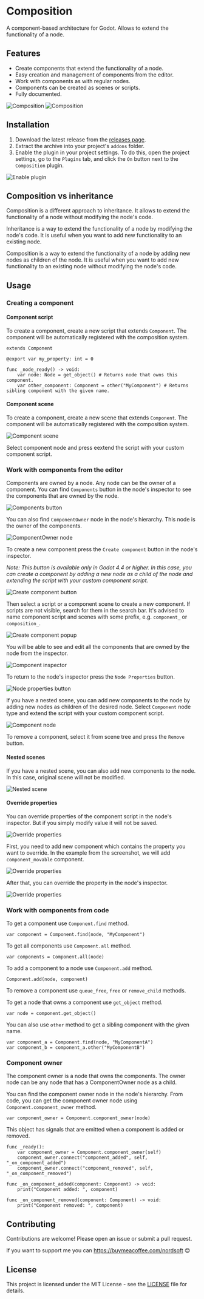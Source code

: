 # Composition

A component-based architecture for Godot. Allows to extend the functionality of a node.

## Features

- Create components that extend the functionality of a node.
- Easy creation and management of components from the editor.
- Work with components as with regular nodes.
- Components can be created as scenes or scripts.
- Fully documented.

![Composition](docs/images/feature_01.png)
![Composition](docs/images/feature_02.png)

## Installation

1. Download the latest release from the [releases page](https://github.com/Nordsoft91/composition/releases).
2. Extract the archive into your project's `addons` folder.
3. Enable the plugin in your project settings. To do this, open the project settings, go to the `Plugins` tab, and click the `On` button next to the `Composition` plugin.

![Enable plugin](docs/images/enable_plugin.png)


## Composition vs inheritance

Composition is a different approach to inheritance. It allows to extend the functionality of a node without modifying the node's code.

Inheritance is a way to extend the functionality of a node by modifying the node's code. It is useful when you want to add new functionality to an existing node.

Composition is a way to extend the functionality of a node by adding new nodes as children of the node. It is useful when you want to add new functionality to an existing node without modifying the node's code.

## Usage

### Creating a component

#### Component script

To create a component, create a new script that extends `Component`. The component will be automatically registered with the composition system.

```gdscript
extends Component

@export var my_property: int = 0

func _node_ready() -> void:
	var node: Node = get_object() # Returns node that owns this component.
	var other_component: Component = other("MyComponent") # Returns sibling component with the given name.
```

#### Component scene

To create a component, create a new scene that extends `Component`. The component will be automatically registered with the composition system.

![Component scene](docs/images/component_scene.png)

Select component node and press eextend the script with your custom component script.

### Work with components from the editor

Components are owned by a node. Any node can be the owner of a component.
You can find `Components` button in the node's inspector to see the components that are owned by the node.

![Components button](docs/images/components_button.png)

You can also find `ComponentOwner` node in the node's hierarchy. This node is the owner of the components.

![ComponentOwner node](docs/images/component_owner.png)

To create a new component press the `Create component` button in the node's inspector.

*Note: This button is available only in Godot 4.4 or higher.
In this case, you can create a component by adding a new node as a child of the node and extending the script with your custom component script.*

![Create component button](docs/images/create_component_button.png)

Then select a script or a component scene to create a new component.
If scripts are not visible, search for them in the search bar. It's advised to name component script and scenes with some prefix, e.g. `component_` or `composition_`.

![Create component popup](docs/images/create_component_popup.png)

You will be able to see and edit all the components that are owned by the node from the inspector.

![Component inspector](docs/images/feature_01.png)

To return to the node's inspector press the `Node Properties` button.

![Node properties button](docs/images/node_properties_button.png)

If you have a nested scene, you can add new components to the node by adding new nodes as children of the desired node. Select `Component` node type and extend the script with your custom component script.

![Component node](docs/images/component_scene.png)

To remove a component, select it from scene tree and press the `Remove` button.

#### Nested scenes

If you have a nested scene, you can also add new components to the node. In this case, original scene will not be modified.

![Nested scene](docs/images/nested_scene.png)

#### Override properties

You can override properties of the component script in the node's inspector.
But if you simply modify value it will not be saved.

![Override properties](docs/images/override_properties.png)

First, you need to add new component which contains the property you want to override.
In the example from the screenshot, we will add `component_movable` component.

![Override properties](docs/images/override_properties_2.png)

After that, you can override the property in the node's inspector.

![Override properties](docs/images/override_properties_3.png)


### Work with components from code

To get a component use `Component.find` method.

```gdscript
var component = Component.find(node, "MyComponent")
```

To get all components use `Component.all` method.

```gdscript
var components = Component.all(node)
```

To add a component to a node use `Component.add` method.

```gdscript
Component.add(node, component)
```

To remove a component use `queue_free`, `free` or `remove_child` methods.

To get a node that owns a component use `get_object` method.

```gdscript
var node = component.get_object()
```

You can also use `other` method to get a sibling component with the given name.

```gdscript
var component_a = Component.find(node, "MyComponentA")
var component_b = component_a.other("MyComponentB")
```

### Component owner

The component owner is a node that owns the components. The owner node can be any node that has a ComponentOwner node as a child.

You can find the component owner node in the node's hierarchy.
From code, you can get the component owner node using `Component.component_owner` method.

```gdscript
var component_owner = Component.component_owner(node)
```

This object has signals that are emitted when a component is added or removed.

```gdscript
func _ready():
	var component_owner = Component.component_owner(self)
	component_owner.connect("component_added", self, "_on_component_added")
	component_owner.connect("component_removed", self, "_on_component_removed")

func _on_component_added(component: Component) -> void:
	print("Component added: ", component)

func _on_component_removed(component: Component) -> void:
	print("Component removed: ", component)
```

## Contributing

Contributions are welcome! Please open an issue or submit a pull request.

If you want to support me you can https://buymeacoffee.com/nordsoft :blush:

## License

This project is licensed under the MIT License - see the [LICENSE](LICENSE) file for details.
